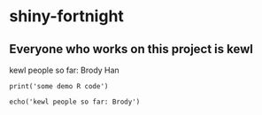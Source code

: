 # shiny-fortnight

## Everyone who works on this project is kewl

kewl people so far:
Brody
Han


```{r}
print('some demo R code')

echo('kewl people so far: Brody')
